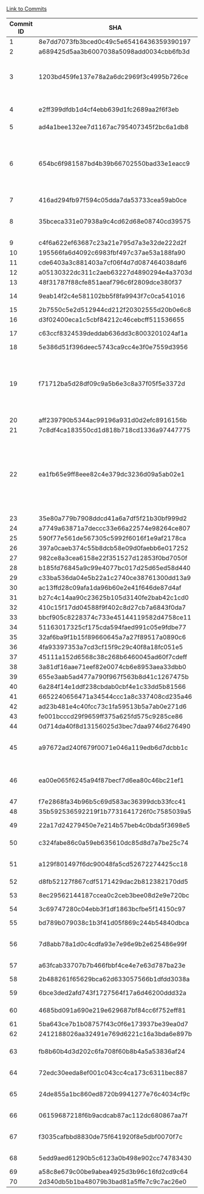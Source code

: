 [Link to Commits](https://github.com/jhy/jsoup/compare/jsoup-1.10.3...jsoup-1.11.1)

| Commit ID | SHA                                      | Type of Change                                    | MC_CG_Precision | MC_CG_Recall | MC_CG_F-Measure | MC_CG_Precision_0.1 | MC_CG_Recall_0.1 | MC_CG_F-Measure_0.1 | MC_CG_Precision_0.2 | MC_CG_Recall_0.2 | MC_CG_F-Measure_0.2 | MC_EG_Precision | MC_EG_Recall | MC_EG_F-Measure | MC_EG_Precision_0.1 | MC_EG_Recall_0.1 | MC_EG_F-Measure_0.1 | MC_EG_Precision_0.2 | MC_EG_Recall_0.2 | MC_EG_F-Measure_0.2 |
|-----------|------------------------------------------|---------------------------------------------------|-----------------|--------------|-----------------|---------------------|------------------|---------------------|---------------------|------------------|---------------------|-----------------|--------------|-----------------|---------------------|------------------|---------------------|---------------------|------------------|---------------------|
| 1         | 8e7dd7073fb3bced0c49c5e65416436359390197 | AM                                                | 0.2069          | 0.6429       | 0.3130          | 0.2475              | 0.4464           | 0.3185              | 0.3137              | 0.2857           | 0.2991              | 0.2021          | 0.6610       | 0.3095          | 0.2673              | 0.4576           | 0.3375              | 0.3333              | 0.2881           | 0.3091              |
| 2         | a689425d5aa3b6007038a5098add0034cbb6fb3d | AM                                                | 0.2069          | 0.6429       | 0.3130          | 0.2475              | 0.4464           | 0.3185              | 0.3137              | 0.2857           | 0.2991              | 0.2021          | 0.6610       | 0.3095          | 0.2673              | 0.4576           | 0.3375              | 0.3333              | 0.2881           | 0.3091              |
| 3         | 1203bd459fe137e78a2a6dc2969f3c4995b726ce | CM, DAM, CNM, CRM, AM                             | 0.6667          | 0.0909       | 0.1600          | 0.5000              | 0.0455           | 0.0833              | 0.5000              | 0.0455           | 0.0833              | 0.7500          | 0.1304       | 0.2222          | 0.6667              | 0.0870           | 0.1538              | 0.6667              | 0.0870           | 0.1538              |
| 4         | e2ff399dfdb1d4cf4ebb639d1fc2689aa2f6f3eb | DC, CM, DAF                                       | 0.3025          | 0.8033       | 0.4395          | 0.3066              | 0.6885           | 0.4242              | 0.3295              | 0.4754           | 0.3893              | 0.2865          | 0.8095       | 0.4232          | 0.3007              | 0.6825           | 0.4175              | 0.3061              | 0.4762           | 0.3727              |
| 5         | ad4a1bee132ee7d1167ac795407345f2bc6a1db8 | CM                                                | 0.3025          | 0.8033       | 0.4395          | 0.3066              | 0.6885           | 0.4242              | 0.3295              | 0.4754           | 0.3893              | 0.2865          | 0.8095       | 0.4232          | 0.3007              | 0.6825           | 0.4175              | 0.3061              | 0.4762           | 0.3727              |
| 6         | 654bc6f981587bd4b39b66702550bad33e1eacc9 | AC, AM, CM, CNM, CPM, IAM, CRM, DAM, DC, DM       | 0.3575          | 0.8421       | 0.5020          | 0.3725              | 0.7500           | 0.4978              | 0.4444              | 0.6316           | 0.5217              | 0.2796          | 0.8125       | 0.4160          | 0.3046              | 0.7188           | 0.4279              | 0.3271              | 0.5469           | 0.4094              |
| 7         | 416ad294fb97f594c05dda7da53733cea59ab0ce | CM, AM                                            | 0.3611          | 0.8442       | 0.5058          | 0.3766              | 0.7532           | 0.5022              | 0.4495              | 0.6364           | 0.5269              | 0.2834          | 0.8154       | 0.4206          | 0.3092              | 0.7231           | 0.4332              | 0.3333              | 0.5538           | 0.4162              |
| 8         | 35bceca331e07938a9c4cd62d68e08740cd39575 | CM, DF, DM, IAM, AM                               | 0.3611          | 0.8442       | 0.5058          | 0.3806              | 0.7662           | 0.5086              | 0.4595              | 0.6623           | 0.5426              | 0.2872          | 0.8182       | 0.4252          | 0.3137              | 0.7273           | 0.4384              | 0.3455              | 0.5758           | 0.4318              |
| 9         | c4f6a622ef63687c23a21e795d7a3e32de222d2f | AM                                                | 0.3646          | 0.8462       | 0.5097          | 0.3846              | 0.7692           | 0.5128              | 0.4643              | 0.6667           | 0.5474              | 0.2910          | 0.8209       | 0.4297          | 0.3182              | 0.7313           | 0.4434              | 0.3514              | 0.5821           | 0.4382              |
| 10        | 195566fa6d4092c6983fbf497c37ae53a188fa90 | CM, AM                                            | 0.3750          | 0.8519       | 0.5208          | 0.3962              | 0.7778           | 0.5250              | 0.4783              | 0.6790           | 0.5612              | 0.3021          | 0.8286       | 0.4427          | 0.3312              | 0.7429           | 0.4581              | 0.3684              | 0.6000           | 0.4565              |
| 11        | cde6403a3c881403a7cf06f4d7d087464038daf6 | CM, AM                                            | 0.3750          | 0.8519       | 0.5208          | 0.3962              | 0.7778           | 0.5250              | 0.4783              | 0.6790           | 0.5612              | 0.3021          | 0.8286       | 0.4427          | 0.3312              | 0.7429           | 0.4581              | 0.3684              | 0.6000           | 0.4565              |
| 12        | a05130322dc311c2aeb63227d4890294e4a3703d | AM                                                | 0.3784          | 0.8537       | 0.5243          | 0.4000              | 0.7805           | 0.5289              | 0.4828              | 0.6829           | 0.5657              | 0.3057          | 0.8310       | 0.4470          | 0.3354              | 0.7465           | 0.4629              | 0.3739              | 0.6056           | 0.4624              |
| 13        | 48f31787f88cfe851aeaf796c6f2809dce380f37 | AM                                                | 0.3730          | 0.8519       | 0.5188          | 0.3938              | 0.7778           | 0.5228              | 0.4786              | 0.6914           | 0.5657              | 0.3005          | 0.8286       | 0.4411          | 0.3291              | 0.7429           | 0.4561              | 0.3707              | 0.6143           | 0.4624              |
| 14        | 9eab14f2c4e581102bb5f8fa9943f7c0ca541016 | CPM, CM                                           | 0.3784          | 0.8537       | 0.5243          | 0.4000              | 0.7805           | 0.5289              | 0.4872              | 0.6951           | 0.5729              | 0.3057          | 0.8310       | 0.4470          | 0.3354              | 0.7465           | 0.4629              | 0.3793              | 0.6197           | 0.4706              |
| 15        | 2b7550c5e2d512944cd212f20302555d20b0e6c8 | AM                                                | 0.3784          | 0.8537       | 0.5243          | 0.4000              | 0.7805           | 0.5289              | 0.4872              | 0.6951           | 0.5729              | 0.3057          | 0.8310       | 0.4470          | 0.3354              | 0.7465           | 0.4629              | 0.3793              | 0.6197           | 0.4706              |
| 16        | d3f02400eca1c5cbf84212c46cebcff511536655 | AM, CM                                            | 0.3784          | 0.8537       | 0.5243          | 0.4000              | 0.7805           | 0.5289              | 0.4872              | 0.6951           | 0.5729              | 0.3057          | 0.8310       | 0.4470          | 0.3354              | 0.7465           | 0.4629              | 0.3793              | 0.6197           | 0.4706              |
| 17        | c63ccf8324539deddab636dd3c8003201024af1a | AM, AF, CM                                        | 0.3871          | 0.8571       | 0.5333          | 0.4099              | 0.7857           | 0.5388              | 0.4957              | 0.6905           | 0.5771              | 0.3109          | 0.8333       | 0.4528          | 0.3439              | 0.7500           | 0.4716              | 0.3879              | 0.6250           | 0.4787              |
| 18        | 5e386d51f396deec5743ca9cc4e3f0e7559d3956 | AM, CM                                            | 0.3838          | 0.8554       | 0.5299          | 0.4063              | 0.7831           | 0.5350              | 0.4914              | 0.6867           | 0.5729              | 0.3005          | 0.8286       | 0.4411          | 0.3355              | 0.7429           | 0.4622              | 0.3772              | 0.6143           | 0.4674              |
| 19        | f71712ba5d28df09c9a5b6e3c8a37f05f5e3372d | CRM, CM, CPC, AM, CPM, AF, AC, DC, DF, DM         | 0.5132          | 0.9832       | 0.6744          | 0.5279              | 0.8739           | 0.6582              | 0.6027              | 0.7395           | 0.6642              | 0.4234          | 0.9813       | 0.5915          | 0.4776              | 0.8972           | 0.6234              | 0.5294              | 0.7570           | 0.6231              |
| 20        | aff239790b5344ac99196a931d0d2efc8916156b | CM, AM                                            | 0.9837          | 1.0000       | 0.9918          | 0.9901              | 0.8264           | 0.9009              | 0.9878              | 0.6694           | 0.7980              | 0.8504          | 1.0000       | 0.9191          | 0.9485              | 0.8519           | 0.8976              | 0.9615              | 0.6944           | 0.8065              |
| 21        | 7c8df4ca183550cd1d818b718cd1336a97447775 | CM, AM                                            | 0.5153          | 0.9833       | 0.6762          | 0.5303              | 0.8750           | 0.6604              | 0.6054              | 0.7417           | 0.6667              | 0.4257          | 0.9815       | 0.5938          | 0.4802              | 0.8981           | 0.6258              | 0.5325              | 0.7593           | 0.6260              |
| 22        | ea1fb65e9ff8eee82c4e379dc3236d09a5ab02e1 | IAF, AF, CNF, CM, CNPM, ASM, CPM, AM, DC, DM, DAF | 0.5297          | 0.9843       | 0.6887          | 0.5529              | 0.9055           | 0.6866              | 0.6306              | 0.7795           | 0.6972              | 0.4382          | 0.9821       | 0.6061          | 0.5024              | 0.9286           | 0.6520              | 0.5570              | 0.7857           | 0.6519              |
| 23        | 35e80a779b7908ddcd41a6a7df5f21b30bf999d2 | CM, AM                                            | 0.5316          | 0.9844       | 0.6904          | 0.5550              | 0.9063           | 0.6884              | 0.6329              | 0.7813           | 0.6993              | 0.4405          | 0.9823       | 0.6082          | 0.5048              | 0.9292           | 0.6542              | 0.5597              | 0.7876           | 0.6544              |
| 24        | a7749a63871a7deccc33e66a22574e98264ce807 | CM                                                | 0.5316          | 0.9844       | 0.6904          | 0.5550              | 0.9063           | 0.6884              | 0.6329              | 0.7813           | 0.6993              | 0.4405          | 0.9823       | 0.6082          | 0.5048              | 0.9292           | 0.6542              | 0.5597              | 0.7876           | 0.6544              |
| 25        | 590f77e561de567305c5992f6016f1e9af2178ca | DF, CM                                            | 0.9854          | 1.0000       | 0.9926          | 0.9915              | 0.8667           | 0.9249              | 0.9896              | 0.7037           | 0.8225              | 0.8696          | 1.0000       | 0.9302          | 0.9640              | 0.8917           | 0.9264              | 0.9770              | 0.7083           | 0.8213              |
| 26        | 397a0caeb374c55b8dcb58e09d0faebb6e017252 | CM, AM                                            | 0.5378          | 0.9846       | 0.6957          | 0.5592              | 0.9077           | 0.6921              | 0.6398              | 0.7923           | 0.7079              | 0.4422          | 0.9823       | 0.6099          | 0.5048              | 0.9292           | 0.6542              | 0.5625              | 0.7965           | 0.6593              |
| 27        | 982ce8a3cea6158e22f351527d12853f0bd7050f | CM                                                | 0.5378          | 0.9846       | 0.6957          | 0.5592              | 0.9077           | 0.6921              | 0.6398              | 0.7923           | 0.7079              | 0.4422          | 0.9823       | 0.6099          | 0.5048              | 0.9292           | 0.6542              | 0.5625              | 0.7965           | 0.6593              |
| 28        | b185fd76845a9c99e4077bc017d25d65ed58d440 | CM                                                | 0.5378          | 0.9846       | 0.6957          | 0.5592              | 0.9077           | 0.6921              | 0.6398              | 0.7923           | 0.7079              | 0.4422          | 0.9823       | 0.6099          | 0.5048              | 0.9292           | 0.6542              | 0.5625              | 0.7965           | 0.6593              |
| 29        | c33ba536da04e5b22a1c2740ce38761300dd13a9 | CM                                                | 0.5378          | 0.9846       | 0.6957          | 0.5592              | 0.9077           | 0.6921              | 0.6398              | 0.7923           | 0.7079              | 0.4422          | 0.9823       | 0.6099          | 0.5048              | 0.9292           | 0.6542              | 0.5625              | 0.7965           | 0.6593              |
| 30        | ac13ffd28c09afa1da96b60e2e41f646de87d4af | AM                                                | 0.5397          | 0.9847       | 0.6973          | 0.5613              | 0.9084           | 0.6939              | 0.6420              | 0.7939           | 0.7099              | 0.4444          | 0.9825       | 0.6120          | 0.5072              | 0.9298           | 0.6563              | 0.5652              | 0.7982           | 0.6618              |
| 31        | b27c4c14aa90c23625b105d3140fe2bab42c1cd0 | AM                                                | 0.5397          | 0.9847       | 0.6973          | 0.5613              | 0.9084           | 0.6939              | 0.6420              | 0.7939           | 0.7099              | 0.4427          | 0.9825       | 0.6104          | 0.5072              | 0.9298           | 0.6563              | 0.5652              | 0.7982           | 0.6618              |
| 32        | 410c15f17dd04588f9f402c8d27cb7a6843f0da7 | CM                                                | 0.5397          | 0.9847       | 0.6973          | 0.5613              | 0.9084           | 0.6939              | 0.6420              | 0.7939           | 0.7099              | 0.4427          | 0.9825       | 0.6104          | 0.5072              | 0.9298           | 0.6563              | 0.5652              | 0.7982           | 0.6618              |
| 33        | bbcf905c8228374c733e45144119582d4758ce11 | AM                                                | 0.5417          | 0.9848       | 0.6989          | 0.5634              | 0.9091           | 0.6957              | 0.6442              | 0.7955           | 0.7119              | 0.4427          | 0.9825       | 0.6104          | 0.5072              | 0.9298           | 0.6563              | 0.5652              | 0.7982           | 0.6618              |
| 34        | 51163017325cf175cda594faed991c05e9fdbe77 | CM, AM                                            | 0.5417          | 0.9848       | 0.6989          | 0.5634              | 0.9091           | 0.6957              | 0.6442              | 0.7955           | 0.7119              | 0.4427          | 0.9825       | 0.6104          | 0.5072              | 0.9298           | 0.6563              | 0.5652              | 0.7982           | 0.6618              |
| 35        | 32af6ba9f1b15f89660645a7a27f89517a0890c6 | AM                                                | 0.5436          | 0.9850       | 0.7005          | 0.5654              | 0.9098           | 0.6974              | 0.6463              | 0.7970           | 0.7138              | 0.4427          | 0.9825       | 0.6104          | 0.5072              | 0.9298           | 0.6563              | 0.5652              | 0.7982           | 0.6618              |
| 36        | 4fa93397353a7cd3cf15f9c29c40f8a18fc051e5 | CM, AM                                            | 0.5514          | 0.9853       | 0.7071          | 0.5760              | 0.9191           | 0.7082              | 0.6566              | 0.8015           | 0.7219              | 0.4492          | 0.9829       | 0.6166          | 0.5164              | 0.9402           | 0.6667              | 0.5732              | 0.8034           | 0.6690              |
| 37        | 45111a152d6568c38c268b6460045ad60f7cdeff | CM, AM                                            | 0.5533          | 0.9854       | 0.7087          | 0.5780              | 0.9197           | 0.7099              | 0.6587              | 0.8029           | 0.7237              | 0.4492          | 0.9829       | 0.6166          | 0.5164              | 0.9402           | 0.6667              | 0.5758              | 0.8120           | 0.6738              |
| 38        | 3a81df16aae71eef82e0074cb6e8953aea33dbb0 | CM                                                | 0.5533          | 0.9854       | 0.7087          | 0.5780              | 0.9197           | 0.7099              | 0.6587              | 0.8029           | 0.7237              | 0.3957          | 0.9821       | 0.5641          | 0.5072              | 0.9464           | 0.6604              | 0.5652              | 0.8125           | 0.6667              |
| 39        | 655e3aab5ad477a790f967f563b8d41c1267475b | AM                                                | 0.5533          | 0.9854       | 0.7087          | 0.5780              | 0.9197           | 0.7099              | 0.6587              | 0.8029           | 0.7237              | 0.3957          | 0.9821       | 0.5641          | 0.5072              | 0.9464           | 0.6604              | 0.5652              | 0.8125           | 0.6667              |
| 40        | 6a284f14e1ddf238cbdab0cbf4e1c33dd5b81566 | AM                                                | 0.6589          | 1.0000       | 0.7944          | 0.6848              | 0.8936           | 0.7754              | 0.7737              | 0.7518           | 0.7626              | 0.4739          | 1.0000       | 0.6431          | 0.5978              | 0.9322           | 0.7285              | 0.6716              | 0.7627           | 0.7143              |
| 41        | 6652240656471a34544ccc1a8c337408cd235a46 | CM                                                | 0.7094          | 1.0000       | 0.8300          | 0.7198              | 0.9097           | 0.8037              | 0.7826              | 0.7500           | 0.7660              | 0.5187          | 1.0000       | 0.6831          | 0.6432              | 0.9520           | 0.7677              | 0.6912              | 0.7520           | 0.7203              |
| 42        | ad23b481e4c40fcc73c1fa59513b5a7ab0e271d6 | AM                                                | 0.5605          | 0.9858       | 0.7147          | 0.5856              | 0.9220           | 0.7163              | 0.6647              | 0.8014           | 0.7267              | 0.4085          | 0.9831       | 0.5771          | 0.5209              | 0.9492           | 0.6727              | 0.5783              | 0.8136           | 0.6761              |
| 43        | fe001bcccd29f9659ff375a625fd575c9285ce86 | AM                                                | 0.5618          | 0.9860       | 0.7157          | 0.5867              | 0.9231           | 0.7174              | 0.6686              | 0.8042           | 0.7302              | 0.4146          | 0.9835       | 0.5833          | 0.5275              | 0.9504           | 0.6785              | 0.5858              | 0.8182           | 0.6828              |
| 44        | 0d714da40f8d13156025d3bec7daa9746d276490 | AC, AM                                            | 0.5703          | 0.9865       | 0.7228          | 0.5957              | 0.9257           | 0.7249              | 0.6780              | 0.8108           | 0.7385              | 0.4247          | 0.9841       | 0.5933          | 0.5381              | 0.9524           | 0.6877              | 0.5977              | 0.8254           | 0.6933              |
| 45        | a97672ad240f679f0071e046a119edb6d7dcbb1c | AC, AF, AM, CM, DF, DM                            | 0.5785          | 0.9869       | 0.7295          | 0.6043              | 0.9281           | 0.7320              | 0.6885              | 0.8235           | 0.7500              | 0.4291          | 0.9845       | 0.5976          | 0.5419              | 0.9535           | 0.6910              | 0.6034              | 0.8372           | 0.7013              |
| 46        | ea00e065f6245a94f87becf7d6ea80c46bc21ef1 | CM, AM, CRM, IAM                                  | 0.5880          | 0.9813       | 0.7354          | 0.6125              | 0.9188           | 0.7350              | 0.6968              | 0.8188           | 0.7529              | 0.4408          | 0.9781       | 0.6077          | 0.5603              | 0.9489           | 0.7046              | 0.6141              | 0.8248           | 0.7040              |
| 47        | f7e2868fa34b96b5c69d583ac36399dcb33fcc41 | CM                                                | 0.5880          | 0.9813       | 0.7354          | 0.6125              | 0.9188           | 0.7350              | 0.6968              | 0.8188           | 0.7529              | 0.4408          | 0.9781       | 0.6077          | 0.5603              | 0.9489           | 0.7046              | 0.6141              | 0.8248           | 0.7040              |
| 48        | 35b592536592219f1b7731641726f0c7585039a5 | CM                                                | 0.5880          | 0.9813       | 0.7354          | 0.6141              | 0.9250           | 0.7382              | 0.6968              | 0.8188           | 0.7529              | 0.4408          | 0.9781       | 0.6077          | 0.5574              | 0.9562           | 0.7043              | 0.6141              | 0.8248           | 0.7040              |
| 49        | 22a17d24279450e7e214b57beb4c0bda5f3698e5 | DFM, CM                                           | 0.5896          | 0.9814       | 0.7366          | 0.6157              | 0.9255           | 0.7395              | 0.6968              | 0.8137           | 0.7507              | 0.4389          | 0.9779       | 0.6059          | 0.5556              | 0.9559           | 0.7027              | 0.6120              | 0.8235           | 0.7022              |
| 50        | c324fabe86c0a59eb635610dc85d8d7a7be25c74 | ASM, CM, AM                                       | 0.5896          | 0.9814       | 0.7366          | 0.6157              | 0.9255           | 0.7395              | 0.6968              | 0.8137           | 0.7507              | 0.4389          | 0.9779       | 0.6059          | 0.5556              | 0.9559           | 0.7027              | 0.6120              | 0.8235           | 0.7022              |
| 51        | a129f801497f6dc90048fa5cd52672274425cc18 | CM, DAM, AC, AM                                   | 0.5926          | 0.9816       | 0.7390          | 0.6189              | 0.9264           | 0.7420              | 0.7000              | 0.8160           | 0.7535              | 0.4408          | 0.9781       | 0.6077          | 0.5574              | 0.9562           | 0.7043              | 0.6141              | 0.8248           | 0.7040              |
| 52        | d8fb52127f867cdf5171429dac2b812382170dd5 | CM ,AM                                            | 0.5926          | 0.9816       | 0.7390          | 0.6189              | 0.9264           | 0.7420              | 0.7000              | 0.8160           | 0.7535              | 0.4408          | 0.9781       | 0.6077          | 0.5574              | 0.9562           | 0.7043              | 0.6141              | 0.8248           | 0.7040              |
| 53        | 8ec29562144187ccea0c2ceb3bee08d2e9e720bc | AC, AM, AF                                        | 0.5919          | 0.9817       | 0.7385          | 0.6179              | 0.9268           | 0.7415              | 0.6979              | 0.8171           | 0.7528              | 0.4412          | 0.9783       | 0.6081          | 0.5570              | 0.9565           | 0.7040              | 0.6129              | 0.8261           | 0.7037              |
| 54        | 3c69747280c04ebb3f1df1863bcfbe5f14150c97 | CM                                                | 0.5919          | 0.9817       | 0.7385          | 0.6179              | 0.9268           | 0.7415              | 0.6979              | 0.8171           | 0.7528              | 0.4412          | 0.9783       | 0.6081          | 0.5570              | 0.9565           | 0.7040              | 0.6129              | 0.8261           | 0.7037              |
| 55        | bd789b079038c1b3f41d05f869c244b54840dbca | AM ,AF, DM                                        | 0.5769          | 0.9821       | 0.7269          | 0.6000              | 0.9286           | 0.7290              | 0.6699              | 0.8214           | 0.7380              | 0.4441          | 0.9789       | 0.6110          | 0.5574              | 0.9577           | 0.7047              | 0.6114              | 0.8310           | 0.7045              |
| 56        | 7d8abb78a1d0c4cdfa93e7e96e9b2e625486e99f | AF, CM, AM, DM, AC                                | 0.5854          | 0.9825       | 0.7336          | 0.6069              | 0.9298           | 0.7344              | 0.6779              | 0.8246           | 0.7441              | 0.4586          | 0.9796       | 0.6247          | 0.5755              | 0.9592           | 0.7194              | 0.6276              | 0.8367           | 0.7172              |
| 57        | a63fcab33707b7b466fbbf4ce4e7e63d787ba23e | CM, AF, AM                                        | 0.5813          | 0.9825       | 0.7304          | 0.6023              | 0.9298           | 0.7310              | 0.6714              | 0.8246           | 0.7402              | 0.4557          | 0.9796       | 0.6220          | 0.5709              | 0.9592           | 0.7157              | 0.6212              | 0.8367           | 0.7130              |
| 58        | 2b488261f65629bca62d633057566b1dfdd3038a | CM                                                | 0.5813          | 0.9825       | 0.7304          | 0.6023              | 0.9298           | 0.7310              | 0.6714              | 0.8246           | 0.7402              | 0.4557          | 0.9796       | 0.6220          | 0.5709              | 0.9592           | 0.7157              | 0.6212              | 0.8367           | 0.7130              |
| 59        | 6bce3ded2afd743f1727564f17a6d46200ddd32a | AFF, CM                                           | 0.5813          | 0.9825       | 0.7304          | 0.6023              | 0.9298           | 0.7310              | 0.6714              | 0.8246           | 0.7402              | 0.4557          | 0.9796       | 0.6220          | 0.5709              | 0.9592           | 0.7157              | 0.6212              | 0.8367           | 0.7130              |
| 60        | 4685bd091a690e219e629687bf84cc6f752eff81 | CM, AF, AM                                        | 0.5808          | 0.9826       | 0.7300          | 0.6015              | 0.9302           | 0.7306              | 0.6698              | 0.8256           | 0.7396              | 0.4574          | 0.9797       | 0.6237          | 0.5726              | 0.9595           | 0.7172              | 0.6231              | 0.8378           | 0.7147              |
| 61        | 5ba643ce7b1b08757f43c0f6e173937be39ea0d7 | CM                                                | 0.5808          | 0.9826       | 0.7300          | 0.6015              | 0.9302           | 0.7306              | 0.6698              | 0.8256           | 0.7396              | 0.4574          | 0.9797       | 0.6237          | 0.5726              | 0.9595           | 0.7172              | 0.6231              | 0.8378           | 0.7147              |
| 62        | 2412188026aa32491e769d6221c16a3bda6e897b | CM                                                | 0.5808          | 0.9826       | 0.7300          | 0.6015              | 0.9302           | 0.7306              | 0.6698              | 0.8256           | 0.7396              | 0.4574          | 0.9797       | 0.6237          | 0.5726              | 0.9595           | 0.7172              | 0.6231              | 0.8378           | 0.7147              |
| 63        | fb8b60b4d3d202c6fa708f60b8b4a5a53836af24 | CPM, AM, AF, CM                                   | 0.5870          | 0.9829       | 0.7350          | 0.6053              | 0.9200           | 0.7302              | 0.6745              | 0.8171           | 0.7390              | 0.4623          | 0.9800       | 0.6282          | 0.5749              | 0.9467           | 0.7154              | 0.6263              | 0.8267           | 0.7126              |
| 64        | 72edc30eeda8ef001c043cc4ca173c6311bec887 | AM, DF, DM                                        | 0.6165          | 0.9829       | 0.7577          | 0.6389              | 0.9200           | 0.7541              | 0.7222              | 0.8171           | 0.7668              | 0.4682          | 0.9800       | 0.6336          | 0.5820              | 0.9467           | 0.7208              | 0.6458              | 0.8267           | 0.7251              |
| 65        | 24de855a1bc860ed8720b9941277e76c4034cf9c | DM, IAF, AC, AM                                   | 0.6137          | 0.9827       | 0.7556          | 0.6389              | 0.9306           | 0.7576              | 0.7222              | 0.8266           | 0.7709              | 0.4647          | 0.9797       | 0.6304          | 0.5820              | 0.9595           | 0.7245              | 0.6458              | 0.8378           | 0.7294              |
| 66        | 06159687218f6b9acdcab87ac112dc680867aa7f | CPM, CM                                           | 0.6137          | 0.9827       | 0.7556          | 0.6389              | 0.9306           | 0.7576              | 0.7222              | 0.8266           | 0.7709              | 0.4647          | 0.9797       | 0.6304          | 0.5820              | 0.9595           | 0.7245              | 0.6458              | 0.8378           | 0.7294              |
| 67        | f3035cafbbd8830de75f641920f8e5dbf0070f7c | DF, CM, CNPM, AC, DC                              | 0.6151          | 0.9828       | 0.7566          | 0.6389              | 0.9253           | 0.7559              | 0.7222              | 0.8218           | 0.7688              | 0.4665          | 0.9799       | 0.6320          | 0.5820              | 0.9530           | 0.7226              | 0.6458              | 0.8322           | 0.7273              |
| 68        | 5edd9aed61290b5c6123a0b498e902cc74783430 | DF, CM, AM                                        | 0.6165          | 0.9829       | 0.7577          | 0.6403              | 0.9257           | 0.7570              | 0.7236              | 0.8229           | 0.7701              | 0.4665          | 0.9799       | 0.6320          | 0.5820              | 0.9530           | 0.7226              | 0.6458              | 0.8322           | 0.7273              |
| 69        | a58c8e679c00be9abea4925d3b96c16fd2cd9c64 | CM, AM                                            | 0.6165          | 0.9829       | 0.7577          | 0.6403              | 0.9257           | 0.7570              | 0.7236              | 0.8229           | 0.7701              | 0.4665          | 0.9799       | 0.6320          | 0.5820              | 0.9530           | 0.7226              | 0.6458              | 0.8322           | 0.7273              |
| 70        | 2d340db5b1ba48079b3bad81a5ffe7c9c7ac26e0 | CM, AM                                            | 0.6179          | 0.9830       | 0.7588          | 0.6417              | 0.9261           | 0.7581              | 0.7236              | 0.8182           | 0.7680              | 0.4682          | 0.9800       | 0.6336          | 0.5837              | 0.9533           | 0.7241              | 0.6458              | 0.8267           | 0.7251              |
